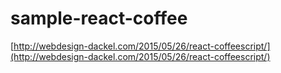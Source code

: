 sample-react-coffee
===================

[http://webdesign-dackel.com/2015/05/26/react-coffeescript/](http://webdesign-dackel.com/2015/05/26/react-coffeescript/)
